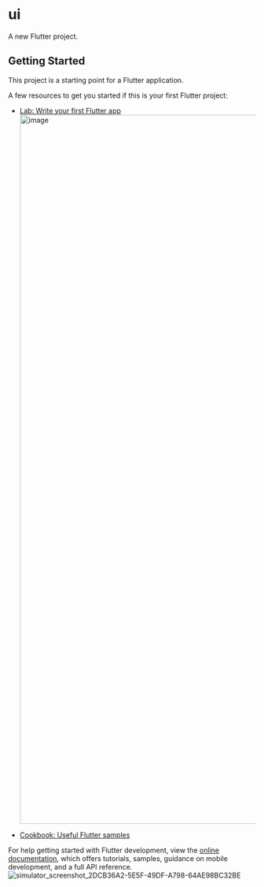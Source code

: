# ui

A new Flutter project.

## Getting Started

This project is a starting point for a Flutter application.

A few resources to get you started if this is your first Flutter project:

- [Lab: Write your first Flutter app](https://docs.flutter.dev/get-started/codelab)<img width="1440" alt="image" src="https://user-images.githubusercontent.com/118123530/211192708-7396a20a-c0e7-48a1-aff6-be9ab42cbdd9.png">

- [Cookbook: Useful Flutter samples](https://docs.flutter.dev/cookbook)

For help getting started with Flutter development, view the
[online documentation](https://docs.flutter.dev/), which offers tutorials,
samples, guidance on mobile development, and a full API reference.
![simulator_screenshot_2DCB36A2-5E5F-49DF-A798-64AE98BC32BE](https://user-images.githubusercontent.com/118123530/211192765-b5921002-c403-4273-9a03-7ae41b62ec1a.png)
